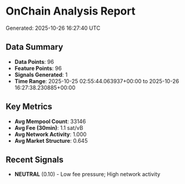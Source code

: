 # OnChain Analysis Report
Generated: 2025-10-26 16:27:40 UTC

## Data Summary
- **Data Points**: 96
- **Feature Points**: 96
- **Signals Generated**: 1
- **Time Range**: 2025-10-25 02:55:44.063937+00:00 to 2025-10-26 16:27:38.230885+00:00

## Key Metrics
- **Avg Mempool Count**: 33146
- **Avg Fee (30min)**: 1.1 sat/vB
- **Avg Network Activity**: 1.000
- **Avg Market Structure**: 0.645

## Recent Signals
- **NEUTRAL** (0.10) - Low fee pressure; High network activity
